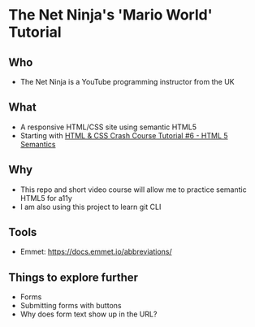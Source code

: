 # The Net Ninja's 'Mario World' Tutorial

## Who

- The Net Ninja is a YouTube programming instructor from the UK

## What

- A responsive HTML/CSS site using semantic HTML5
- Starting with [HTML & CSS Crash Course Tutorial #6 - HTML 5 Semantics](https://www.youtube.com/watch?v=kGW8Al_cga4&list=PL4cUxeGkcC9ivBf_eKCPIAYXWzLlPAm6G&index=6)

## Why

- This repo and short video course will allow me to practice semantic HTML5 for a11y
- I am also using this project to learn git CLI

## Tools

- Emmet: https://docs.emmet.io/abbreviations/

## Things to explore further

- Forms
- Submitting forms with buttons
- Why does form text show up in the URL?
